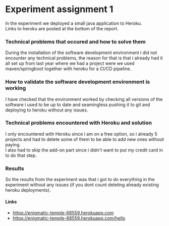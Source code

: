 # Experiment assignment 1

In the experiment we deployed a small java application to Heroku.\
Links to heroku are posted at the bottom of the report.

### Technical problems that occured and how to solve them

During the installation of the software development environment i did not encounter any technical problems, 
the reason for that is that i already had it all set up from last year where we had a project were we used maven/springboot together with heroku for a CI/CD pipeline.

### How to validate the software development environment is working
I have checked that the environment worked by checking all versions of the software i used to be up to date and seamingless pushing it to git and deploying to heroku without any issues.

### Technical problems encountered with Heroku and solution
I only encountered with Heroku since i am on a free option, so i already 5 projects and had to delete some of them to be able to add new ones without paying.\
I also had to skip the add-on part since i didn't want to put my credit card in to do that step.

### Results
So the results from the experiment was that i got to do everything in the experiment without any issues (if you dont count deleting already existing heroku deployments).

#### Links
 * https://enigmatic-temple-68559.herokuapp.com
 * https://enigmatic-temple-68559.herokuapp.com/hello
